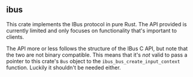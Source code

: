 
## ibus

This crate implements the IBus protocol in pure Rust. The API provided is currently limited and only focuses on functionality that's important to clients.

The API more or less follows the structure of the IBus C API, but note that the two are not binary compatible. This means that it's *not* valid to pass a pointer to this crate's `Bus` object to the `ibus_bus_create_input_context` function. Luckily it shouldn't be needed either.

